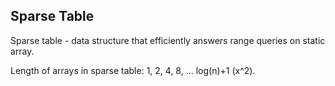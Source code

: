 Sparse Table
-

Sparse table - data structure that efficiently answers range queries on static array.

Length of arrays in sparse table: 1, 2, 4, 8, ... log(n)+1 (x^2).
